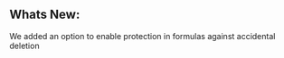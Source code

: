 Whats New:
----------------------
We added an option to enable protection in formulas against accidental deletion

